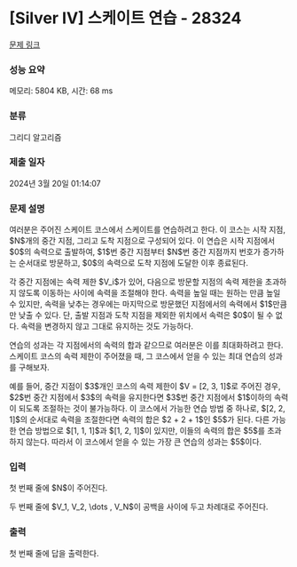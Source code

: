# [Silver IV] 스케이트 연습 - 28324 

[문제 링크](https://www.acmicpc.net/problem/28324) 

### 성능 요약

메모리: 5804 KB, 시간: 68 ms

### 분류

그리디 알고리즘

### 제출 일자

2024년 3월 20일 01:14:07

### 문제 설명

<p>여러분은 주어진 스케이트 코스에서 스케이트를 연습하려고 한다. 이 코스는 시작 지점, $N$개의 중간 지점, 그리고 도착 지점으로 구성되어 있다. 이 연습은 시작 지점에서 $0$의 속력으로 출발하여, $1$번 중간 지점부터 $N$번 중간 지점까지 번호가 증가하는 순서대로 방문하고, $0$의 속력으로 도착 지점에 도달한 이후 종료된다.</p>

<p>각 중간 지점에는 속력 제한 $V_i$가 있어, 다음으로 방문할 지점의 속력 제한을 초과하지 않도록 이동하는 사이에 속력을 조절해야 한다. 속력을 높일 때는 원하는 만큼 높일 수 있지만, 속력을 낮추는 경우에는 마지막으로 방문했던 지점에서의 속력에서 $1$만큼만 낮출 수 있다. 단, 출발 지점과 도착 지점을 제외한 위치에서 속력은 $0$이 될 수 없다. 속력을 변경하지 않고 그대로 유지하는 것도 가능하다.</p>

<p>연습의 성과는 각 지점에서의 속력의 합과 같으므로 여러분은 이를 최대화하려고 한다. 스케이트 코스의 속력 제한이 주어졌을 때, 그 코스에서 얻을 수 있는 최대 연습의 성과를 구해보자.</p>

<p>예를 들어, 중간 지점이 $3$개인 코스의 속력 제한이 $V = [2, 3, 1]$로 주어진 경우, $2$번 중간 지점에서 $3$의 속력을 유지한다면 $3$번 중간 지점에서 $1$이하의 속력이 되도록 조절하는 것이 불가능하다. 이 코스에서 가능한 연습 방법 중 하나로, $[2, 2, 1]$의 순서대로 속력을 조절한다면 속력의 합은 $2 + 2 + 1$인 $5$가 된다. 다른 가능한 연습 방법으로 $[1, 1, 1]$과 $[1, 2, 1]$이 있지만, 이들의 속력의 합은 $5$를 초과하지 않는다. 따라서 이 코스에서 얻을 수 있는 가장 큰 연습의 성과는 $5$이다.</p>

### 입력 

 <p>첫 번째 줄에 $N$이 주어진다.</p>

<p>두 번째 줄에 $V_1, V_2, \dots , V_N$이 공백을 사이에 두고 차례대로 주어진다.</p>

### 출력 

 <p>첫 번째 줄에 답을 출력한다.</p>

